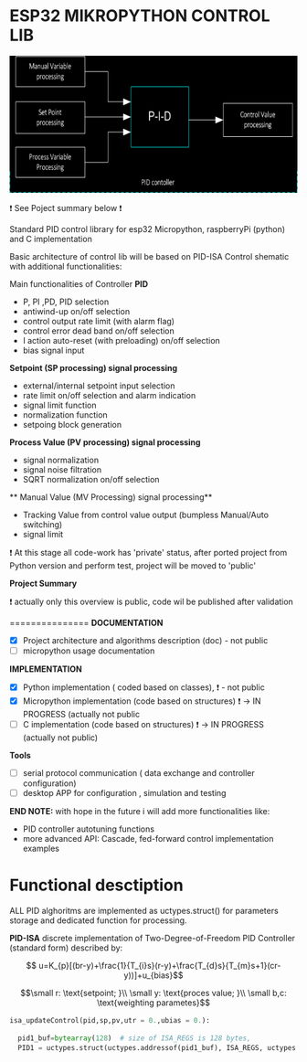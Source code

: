 
ESP32 MIKROPYTHON CONTROL LIB
=============================
<img src="https://github.com/2dof/esp_control/blob/main/drawnings/pid_block_schema_neg.png" width="600" height="240" />

:exclamation: 
See Poject summary below :exclamation: 
 

Standard PID control library for esp32 Micropython, raspberryPi (python) and C implementation  
 

Basic architecture of control lib will be based on PID-ISA Control shematic  with
additional functionalities: 

Main functionalities of Controller
**PID**
  - P, PI ,PD, PID selection
  - antiwind-up on/off selection
  - control output rate limit (with alarm flag)
  - control error dead band on/off selection
  - I action auto-reset (with preloading) on/off selection 
  - bias signal input 
  
**Setpoint (SP processing) signal processing**
   
  - external/internal setpoint input selection
  - rate limit on/off selection and alarm indication
  - signal limit function
  - normalization function
  - setpoing block generation
  
**Process Value (PV processing) signal processing**
  - signal normalization 
  - signal noise filtration
  - SQRT normalization on/off selection 

** Manual Value (MV Processing) signal processing**
  - Tracking Value from control value output (bumpless Manual/Auto switching)
  - signal limit 
  

:exclamation: 
At this stage all code-work has 'private' status, after ported project from Python version 
and perform test, project will be moved to 'public'
 

**Project Summary**

:exclamation:
actually only this overview is public, code wil be published after validation

===============
**DOCUMENTATION**
  - [x] Project architecture and algorithms description (doc) - not public 
  - [ ] micropython usage documentation  
 
**IMPLEMENTATION** 
  
  - [x] Python implementation ( coded based on classes), :exclamation: - not public 
  - [x] Micropython implementation (code based on structures)  :exclamation: → IN PROGRESS (actually not public 
  - [ ] C implementation (code based on structures)   :exclamation: → IN PROGRESS (actually not public)

**Tools**
  - [ ] serial protocol communication ( data exchange and controller configuration) 
  - [ ] desktop APP for configuration , simulation and testing 

**END NOTE:** with hope in the future i will add more functionalities like:
  - PID controller autotuning functions
  - more advanced API: Cascade, fed-forward control implementation examples 
 

  
 Functional desctiption 
 ====================== 
<!--  [Functional description](functional_description.md) -->

ALL PID alghoritms are implemented as uctypes.struct() for parameters storage and dedicated function for processing.

**PID-ISA** 
discrete implementation of Two-Degree-of-Freedom PID Controller (standard form) described by:

 
$$ u=K_{p}[(br-y)+\frac{1}{T_{i}s}(r-y)+\frac{T_{d}s}{T_{m}s+1}(cr-y))]+u_{bias}$$ 
```math
\small   r: \text{setpoint; }\\
\small   y: \text{proces value; }\\
\small   b,c: \text{weighting parametes}
```


```python
isa_updateControl(pid,sp,pv,utr = 0.,ubias = 0.):
```


```python
  pid1_buf=bytearray(128)  # size of ISA_REGS is 128 bytes, 
  PID1 = uctypes.struct(uctypes.addressof(pid1_buf), ISA_REGS, uctypes.LITTLE_ENDIAN)

```

